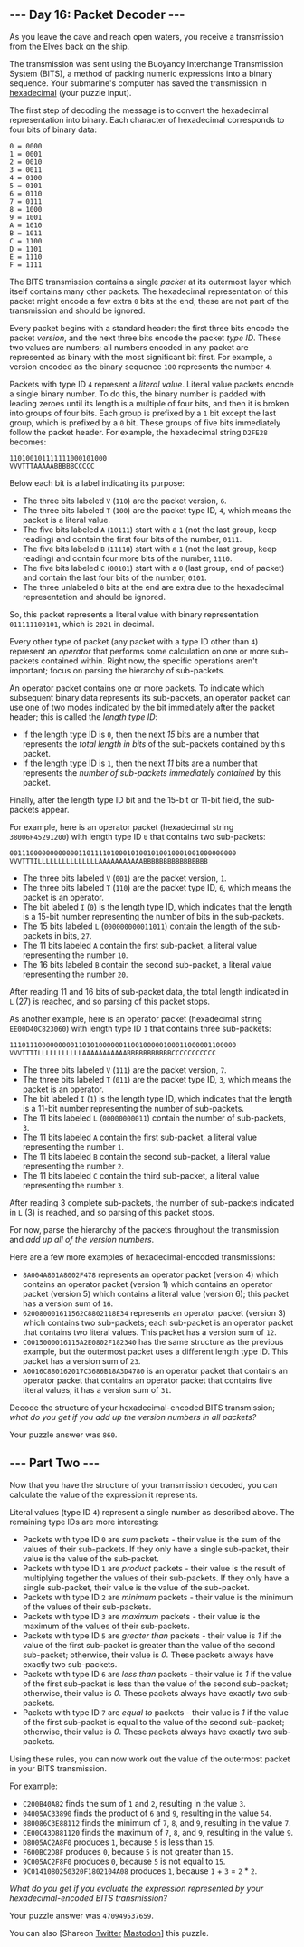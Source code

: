## \--- Day 16: Packet Decoder ---

As you leave the cave and reach open waters, you receive a transmission
from the Elves back on the ship.

The transmission was sent using the Buoyancy Interchange Transmission
System
(<span title="Just be glad it wasn&#39;t sent using the BuoyancY Transmission Encoding System.">BITS</span>),
a method of packing numeric expressions into a binary sequence. Your
submarine's computer has saved the transmission in
[hexadecimal](https://en.wikipedia.org/wiki/Hexadecimal) (your puzzle
input).

The first step of decoding the message is to convert the hexadecimal
representation into binary. Each character of hexadecimal corresponds to
four bits of binary data:

    0 = 0000
    1 = 0001
    2 = 0010
    3 = 0011
    4 = 0100
    5 = 0101
    6 = 0110
    7 = 0111
    8 = 1000
    9 = 1001
    A = 1010
    B = 1011
    C = 1100
    D = 1101
    E = 1110
    F = 1111

The BITS transmission contains a single *packet* at its outermost layer
which itself contains many other packets. The hexadecimal representation
of this packet might encode a few extra `0` bits at the end; these are
not part of the transmission and should be ignored.

Every packet begins with a standard header: the first three bits encode
the packet *version*, and the next three bits encode the packet *type
ID*. These two values are numbers; all numbers encoded in any packet are
represented as binary with the most significant bit first. For example,
a version encoded as the binary sequence `100` represents the number
`4`.

Packets with type ID `4` represent a *literal value*. Literal value
packets encode a single binary number. To do this, the binary number is
padded with leading zeroes until its length is a multiple of four bits,
and then it is broken into groups of four bits. Each group is prefixed
by a `1` bit except the last group, which is prefixed by a `0` bit.
These groups of five bits immediately follow the packet header. For
example, the hexadecimal string `D2FE28` becomes:

    110100101111111000101000
    VVVTTTAAAAABBBBBCCCCC

Below each bit is a label indicating its purpose:

  - The three bits labeled `V` (`110`) are the packet version, `6`.
  - The three bits labeled `T` (`100`) are the packet type ID, `4`,
    which means the packet is a literal value.
  - The five bits labeled `A` (`10111`) start with a `1` (not the last
    group, keep reading) and contain the first four bits of the number,
    `0111`.
  - The five bits labeled `B` (`11110`) start with a `1` (not the last
    group, keep reading) and contain four more bits of the number,
    `1110`.
  - The five bits labeled `C` (`00101`) start with a `0` (last group,
    end of packet) and contain the last four bits of the number, `0101`.
  - The three unlabeled `0` bits at the end are extra due to the
    hexadecimal representation and should be ignored.

So, this packet represents a literal value with binary representation
`011111100101`, which is `2021` in decimal.

Every other type of packet (any packet with a type ID other than `4`)
represent an *operator* that performs some calculation on one or more
sub-packets contained within. Right now, the specific operations aren't
important; focus on parsing the hierarchy of sub-packets.

An operator packet contains one or more packets. To indicate which
subsequent binary data represents its sub-packets, an operator packet
can use one of two modes indicated by the bit immediately after the
packet header; this is called the *length type ID*:

  - If the length type ID is `0`, then the next *15* bits are a number
    that represents the *total length in bits* of the sub-packets
    contained by this packet.
  - If the length type ID is `1`, then the next *11* bits are a number
    that represents the *number of sub-packets immediately contained* by
    this packet.

Finally, after the length type ID bit and the 15-bit or 11-bit field,
the sub-packets appear.

For example, here is an operator packet (hexadecimal string
`38006F45291200`) with length type ID `0` that contains two sub-packets:

    00111000000000000110111101000101001010010001001000000000
    VVVTTTILLLLLLLLLLLLLLLAAAAAAAAAAABBBBBBBBBBBBBBBB

  - The three bits labeled `V` (`001`) are the packet version, `1`.
  - The three bits labeled `T` (`110`) are the packet type ID, `6`,
    which means the packet is an operator.
  - The bit labeled `I` (`0`) is the length type ID, which indicates
    that the length is a 15-bit number representing the number of bits
    in the sub-packets.
  - The 15 bits labeled `L` (`000000000011011`) contain the length of
    the sub-packets in bits, `27`.
  - The 11 bits labeled `A` contain the first sub-packet, a literal
    value representing the number `10`.
  - The 16 bits labeled `B` contain the second sub-packet, a literal
    value representing the number `20`.

After reading 11 and 16 bits of sub-packet data, the total length
indicated in `L` (27) is reached, and so parsing of this packet stops.

As another example, here is an operator packet (hexadecimal string
`EE00D40C823060`) with length type ID `1` that contains three
sub-packets:

    11101110000000001101010000001100100000100011000001100000
    VVVTTTILLLLLLLLLLLAAAAAAAAAAABBBBBBBBBBBCCCCCCCCCCC

  - The three bits labeled `V` (`111`) are the packet version, `7`.
  - The three bits labeled `T` (`011`) are the packet type ID, `3`,
    which means the packet is an operator.
  - The bit labeled `I` (`1`) is the length type ID, which indicates
    that the length is a 11-bit number representing the number of
    sub-packets.
  - The 11 bits labeled `L` (`00000000011`) contain the number of
    sub-packets, `3`.
  - The 11 bits labeled `A` contain the first sub-packet, a literal
    value representing the number `1`.
  - The 11 bits labeled `B` contain the second sub-packet, a literal
    value representing the number `2`.
  - The 11 bits labeled `C` contain the third sub-packet, a literal
    value representing the number `3`.

After reading 3 complete sub-packets, the number of sub-packets
indicated in `L` (3) is reached, and so parsing of this packet stops.

For now, parse the hierarchy of the packets throughout the transmission
and *add up all of the version numbers*.

Here are a few more examples of hexadecimal-encoded transmissions:

  - `8A004A801A8002F478` represents an operator packet (version 4) which
    contains an operator packet (version 1) which contains an operator
    packet (version 5) which contains a literal value (version 6); this
    packet has a version sum of `16`.
  - `620080001611562C8802118E34` represents an operator packet (version
    3) which contains two sub-packets; each sub-packet is an operator
    packet that contains two literal values. This packet has a version
    sum of `12`.
  - `C0015000016115A2E0802F182340` has the same structure as the
    previous example, but the outermost packet uses a different length
    type ID. This packet has a version sum of `23`.
  - `A0016C880162017C3686B18A3D4780` is an operator packet that contains
    an operator packet that contains an operator packet that contains
    five literal values; it has a version sum of `31`.

Decode the structure of your hexadecimal-encoded BITS transmission;
*what do you get if you add up the version numbers in all packets?*

Your puzzle answer was `860`.

## \--- Part Two ---

Now that you have the structure of your transmission decoded, you can
calculate the value of the expression it represents.

Literal values (type ID `4`) represent a single number as described
above. The remaining type IDs are more interesting:

  - Packets with type ID `0` are *sum* packets - their value is the sum
    of the values of their sub-packets. If they only have a single
    sub-packet, their value is the value of the sub-packet.
  - Packets with type ID `1` are *product* packets - their value is the
    result of multiplying together the values of their sub-packets. If
    they only have a single sub-packet, their value is the value of the
    sub-packet.
  - Packets with type ID `2` are *minimum* packets - their value is the
    minimum of the values of their sub-packets.
  - Packets with type ID `3` are *maximum* packets - their value is the
    maximum of the values of their sub-packets.
  - Packets with type ID `5` are *greater than* packets - their value is
    *1* if the value of the first sub-packet is greater than the value
    of the second sub-packet; otherwise, their value is *0*. These
    packets always have exactly two sub-packets.
  - Packets with type ID `6` are *less than* packets - their value is
    *1* if the value of the first sub-packet is less than the value of
    the second sub-packet; otherwise, their value is *0*. These packets
    always have exactly two sub-packets.
  - Packets with type ID `7` are *equal to* packets - their value is *1*
    if the value of the first sub-packet is equal to the value of the
    second sub-packet; otherwise, their value is *0*. These packets
    always have exactly two sub-packets.

Using these rules, you can now work out the value of the outermost
packet in your BITS transmission.

For example:

  - `C200B40A82` finds the sum of `1` and `2`, resulting in the value
    `3`.
  - `04005AC33890` finds the product of `6` and `9`, resulting in the
    value `54`.
  - `880086C3E88112` finds the minimum of `7`, `8`, and `9`, resulting
    in the value `7`.
  - `CE00C43D881120` finds the maximum of `7`, `8`, and `9`, resulting
    in the value `9`.
  - `D8005AC2A8F0` produces `1`, because `5` is less than `15`.
  - `F600BC2D8F` produces `0`, because `5` is not greater than `15`.
  - `9C005AC2F8F0` produces `0`, because `5` is not equal to `15`.
  - `9C0141080250320F1802104A08` produces `1`, because `1` + `3` = `2`
    \* `2`.

*What do you get if you evaluate the expression represented by your
hexadecimal-encoded BITS transmission?*

Your puzzle answer was `470949537659`.


You can also <span class="share">\[Share<span class="share-content">on
[Twitter](https://twitter.com/intent/tweet?text=I%27ve+completed+%22Packet+Decoder%22+%2D+Day+16+%2D+Advent+of+Code+2021&url=https%3A%2F%2Fadventofcode%2Ecom%2F2021%2Fday%2F16&related=ericwastl&hashtags=AdventOfCode)
[Mastodon](javascript:void\(0\);)</span>\]</span> this puzzle.
